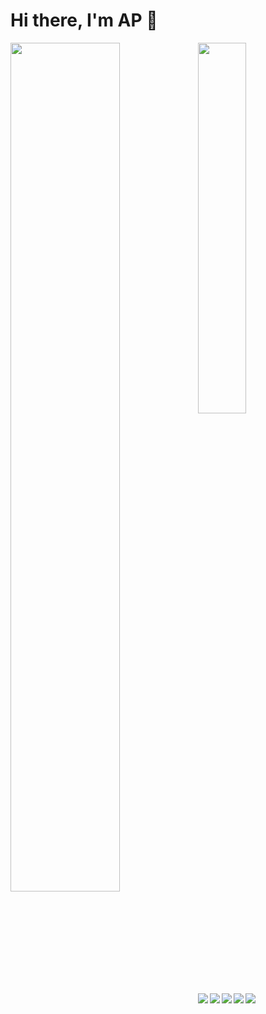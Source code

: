 # Hi there, I'm AP 👋

<img align="left" width="59%" src="https://github-readme-stats.vercel.app/api?username=antarpreet11&count_private=true&hide=stars&show_icons=true&theme=radical"/>
<img width="39%" src="https://github-readme-stats.vercel.app/api/top-langs/?username=antarpreet11&layout=compact"/>

<img align="left" src="https://img.shields.io/badge/node.js-6DA55F?style=for-the-badge&logo=node.js&logoColor=white"/>
<img align="left" src="https://img.shields.io/badge/javascript-%23323330.svg?style=for-the-badge&logo=javascript&logoColor=%23F7DF1E"/>
<img align="left" src="https://img.shields.io/badge/react-%2320232a.svg?style=for-the-badge&logo=react&logoColor=%2361DAFB"/>
<img align="left" src="https://img.shields.io/badge/typescript-%23007ACC.svg?style=for-the-badge&logo=typescript&logoColor=white"/>
<img src="https://img.shields.io/badge/Ethereum-3C3C3D?style=for-the-badge&logo=Ethereum&logoColor=white"/>

